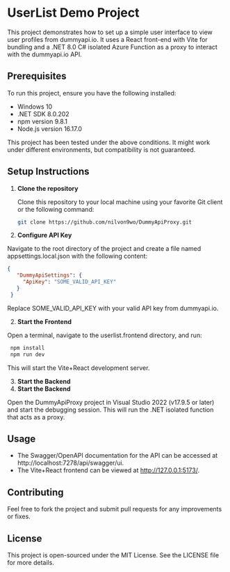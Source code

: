 # UserList Demo Project

This project demonstrates how to set up a simple user interface to view user profiles from dummyapi.io. It uses a React front-end with Vite for bundling and a .NET 8.0 C# isolated Azure Function as a proxy to interact with the dummyapi.io API.

## Prerequisites

To run this project, ensure you have the following installed:

- Windows 10
- .NET SDK 8.0.202
- npm version 9.8.1
- Node.js version 16.17.0

This project has been tested under the above conditions. It might work under different environments, but compatibility is not guaranteed.

## Setup Instructions

1. **Clone the repository**

   Clone this repository to your local machine using your favorite Git client or the following command:

   ```bash
   git clone https://github.com/nilvon9wo/DummyApiProxy.git
   ```

1. **Configure API Key**

Navigate to the root directory of the project and create a file named appsettings.local.json with the following content:

   ```json
   {
      "DummyApiSettings": {
        "ApiKey": "SOME_VALID_API_KEY"
      }
    }
   ```

Replace SOME_VALID_API_KEY with your valid API key from dummyapi.io.

2. **Start the Frontend**

Open a terminal, navigate to the userlist.frontend directory, and run:

   ```bash
    npm install
    npm run dev
   ```

This will start the Vite+React development server.

3. **Start the Backend**
3. **Start the Backend**

Open the DummyApiProxy project in Visual Studio 2022 (v17.9.5 or later) and start the debugging session. This will run the .NET isolated function that acts as a proxy.

## Usage
* The Swagger/OpenAPI documentation for the API can be accessed at http://localhost:7278/api/swagger/ui.
* The Vite+React frontend can be viewed at http://127.0.0.1:5173/.

## Contributing
Feel free to fork the project and submit pull requests for any improvements or fixes.

## License
This project is open-sourced under the MIT License. See the LICENSE file for more details.
